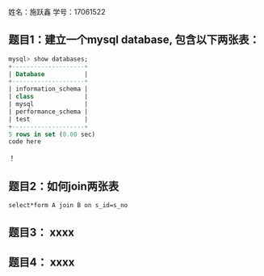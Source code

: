 姓名：施跃鑫
学号：17061522

## 题目1：建立一个mysql database, 包含以下两张表：
```sql
mysql> show databases;
+--------------------+
| Database           |
+--------------------+
| information_schema |
| class              |
| mysql              |
| performance_schema |
| test               |
+--------------------+
5 rows in set (0.00 sec)
code here
```

！[](https://github.com/shiyuexin123/mysql-test-1/blob/master/6.12.png)

## 题目2：如何join两张表
```
select*form A join B on s_id=s_no
```

## 题目3： xxxx

## 题目4： xxxx
